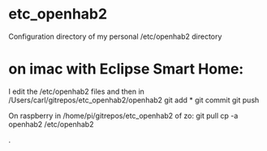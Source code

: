 # etc_openhab2
Configuration directory of my personal /etc/openhab2 directory

# on imac with Eclipse Smart Home:
I edit the /etc/openhab2 files and then
in /Users/carl/gitrepos/etc_openhab2/openhab2 
git add *
git commit
git push

On raspberry in /home/pi/gitrepos/etc_openhab2 of zo:
git pull
cp -a openhab2 /etc/openhab2

.
